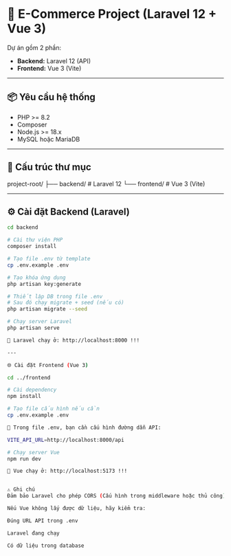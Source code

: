 # 🚀 E-Commerce Project (Laravel 12 + Vue 3)

Dự án gồm 2 phần:
- **Backend:** Laravel 12 (API)
- **Frontend:** Vue 3 (Vite)

---

## 📦 Yêu cầu hệ thống

- PHP >= 8.2
- Composer
- Node.js >= 18.x
- MySQL hoặc MariaDB

---

## 📁 Cấu trúc thư mục

project-root/
├── backend/ # Laravel 12
└── frontend/ # Vue 3 (Vite)

---


## ⚙️ Cài đặt Backend (Laravel)

```bash
cd backend

# Cài thư viện PHP
composer install

# Tạo file .env từ template
cp .env.example .env

# Tạo khóa ứng dụng
php artisan key:generate

# Thiết lập DB trong file .env
# Sau đó chạy migrate + seed (nếu có)
php artisan migrate --seed

# Chạy server Laravel
php artisan serve

📌 Laravel chạy ở: http://localhost:8000 !!!

---

🌐 Cài đặt Frontend (Vue 3)

cd ../frontend

# Cài dependency
npm install

# Tạo file cấu hình nếu cần
cp .env.example .env

🔧 Trong file .env, bạn cần cấu hình đường dẫn API:

VITE_API_URL=http://localhost:8000/api

# Chạy server Vue 
npm run dev

📌 Vue chạy ở: http://localhost:5173 !!!


⚠️ Ghi chú
Đảm bảo Laravel cho phép CORS (Cấu hình trong middleware hoặc thủ công).

Nếu Vue không lấy được dữ liệu, hãy kiểm tra:

Đúng URL API trong .env

Laravel đang chạy

Có dữ liệu trong database

